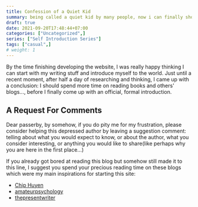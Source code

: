 ```yaml
---
title: Confession of a Quiet Kid
summary: being called a quiet kid by many people, now i can finally show to the world that i'm not that really quiet,
draft: true
date: 2021-09-20T17:48:44+07:00
categories: ["Uncategorized",]
series: ["Self Introduction Series"]
tags: ["casual",]
# weight: 1
---
```


By the time finishing developing the website, I was really happy thinking I can start with my writing stuff and introduce myself to the world. Just until a recent moment, after half a day of researching and thinking, I came up with a conclusion: I should spend more time on reading books and others' blogs..., before I finally come up with an official, formal introduction.

## A Request For Comments

Dear passerby, by somehow, if you do pity me for my frustration, please consider helping this depressed author by leaving a suggestion comment: telling about what you would expect to know, or about the author, what you consider interesting, or anything you would like to share(like perhaps why you are here in the first place...)

If you already got bored at reading this blog but somehow still made it to this line, I suggest you spend your precious reading time on these blogs which were my main inspirations for starting this site:

- [Chip Huyen](https://huyenchip.com/)
- [amateurpsychology](https://amateurpsychologyt.wixsite.com/website)
- [thepresentwriter](https://thepresentwriter.com/blog/)
